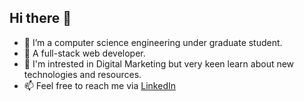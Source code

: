 Hi there 👋
------------------------------------------------------------------------------------------------------------------------------------------------------------------------------

- 🔭 I’m a computer science engineering under graduate student. 
- 🌱 A full-stack web developer.
- 👯 I'm intrested in Digital Marketing but very keen learn about new technologies and resources.
- 📫 Feel free to reach me via [LinkedIn](https://www.linkedin.com/in/shrey-nigam-710b3983/)

